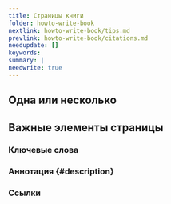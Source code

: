 ```yaml
---
title: Страницы книги
folder: howto-write-book
nextlink: howto-write-book/tips.md
prevlink: howto-write-book/citations.md
needupdate: []
keywords:
summary: |
needwrite: true
---
```


## Одна или несколько

## Важные элементы страницы

### Ключевые слова

### Аннотация {#description}

### Ссылки
